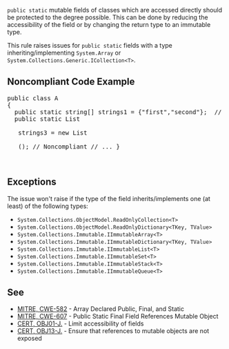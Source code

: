 `public static` mutable fields of classes which are accessed directly should be protected to the degree possible. This can be done by
reducing the accessibility of the field or by changing the return type to an immutable type.

This rule raises issues for `public static` fields with a type inheriting/implementing `System.Array` or
`System.Collections.Generic.ICollection<T>`.

## Noncompliant Code Example

<pre>
public class A
{
  public static string[] strings1 = {"first","second"};  // Noncompliant
  public static List
 <string>
   strings3 = new List
  <string>
   (); // Noncompliant // ... } 
  </string>
 </string></pre>

## Exceptions

The issue won't raise if the type of the field inherits/implements one (at least) of the following types:

*   `System.Collections.ObjectModel.ReadOnlyCollection<T>`
*   `System.Collections.ObjectModel.ReadOnlyDictionary<TKey, TValue>`
*   `System.Collections.Immutable.IImmutableArray<T>`
*   `System.Collections.Immutable.IImmutableDictionary<TKey, TValue>`
*   `System.Collections.Immutable.IImmutableList<T>`
*   `System.Collections.Immutable.IImmutableSet<T>`
*   `System.Collections.Immutable.IImmutableStack<T>`
*   `System.Collections.Immutable.IImmutableQueue<T>`

## See

*   [MITRE, CWE-582](http://cwe.mitre.org/data/definitions/582.html) - Array Declared Public, Final, and Static
*   [MITRE, CWE-607](http://cwe.mitre.org/data/definitions/607.html) - Public Static Final Field References Mutable Object
*   [CERT, OBJ01-J.](https://www.securecoding.cert.org/confluence/x/rwBc) - Limit accessibility of fields
*   [CERT, OBJ13-J.](https://www.securecoding.cert.org/confluence/x/JQLEAw) - Ensure that references to mutable objects are not exposed